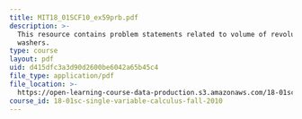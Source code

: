 ```yaml
---
title: MIT18_01SCF10_ex59prb.pdf
description: >-
  This resource contains problem statements related to volume of revolution via
  washers.
type: course
layout: pdf
uid: d415dfc3a3d90d2600be6042a65b45c4
file_type: application/pdf
file_location: >-
  https://open-learning-course-data-production.s3.amazonaws.com/18-01sc-single-variable-calculus-fall-2010/d415dfc3a3d90d2600be6042a65b45c4_MIT18_01SCF10_ex59prb.pdf
course_id: 18-01sc-single-variable-calculus-fall-2010
---
```

